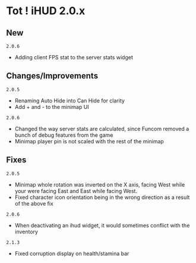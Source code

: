 # Tot ! iHUD 2.0.x
## New
`2.0.6`
- Adding client FPS stat to the server stats widget

## Changes/Improvements
`2.0.5`
- Renaming Auto Hide into Can Hide for clarity
- Add + and - to the minimap UI

`2.0.6`
- Changed the way server stats are calculated, since Funcom removed a bunch of debug features from the game
- Minimap player pin is not scaled with the rest of the minimap

## Fixes
`2.0.5`
- Minimap whole rotation was inverted on the X axis, facing West while your were facing East and East while facing West.
- Fixed character icon orientation being in the wrong direction as a result of the above fix

`2.0.6`
- When deactivating an ihud widget, it would sometimes conflict with the inventory

`2.1.3`
- Fixed corruption display on health/stamina bar
